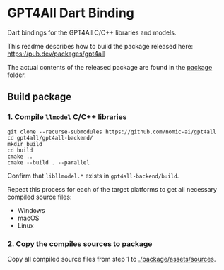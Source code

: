 # GPT4All Dart Binding

Dart bindings for the GPT4All C/C++ libraries and models.

This readme describes how to build the package released here: https://pub.dev/packages/gpt4all

The actual contents of the released package are found in the [package](package) folder.

## Build package

### 1. Compile `llmodel` C/C++ libraries

```
git clone --recurse-submodules https://github.com/nomic-ai/gpt4all
cd gpt4all/gpt4all-backend/
mkdir build
cd build
cmake ..
cmake --build . --parallel
```
Confirm that `libllmodel.*` exists in `gpt4all-backend/build`.

Repeat this process for each of the target platforms to get all necessary compiled source files:
- Windows
- macOS
- Linux

### 2. Copy the compiles sources to package

Copy all compiled source files from step 1 to [./package/assets/sources](package/assets/sources).
